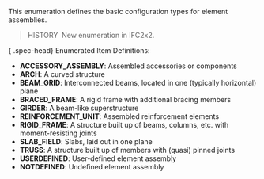 ﻿This enumeration defines the basic configuration types for element assemblies.

> HISTORY&nbsp; New enumeration in IFC2x2.

{ .spec-head}
Enumerated Item Definitions:

* **ACCESSORY_ASSEMBLY**: Assembled accessories or components
* **ARCH**: A curved structure
* **BEAM_GRID**: Interconnected beams, located in one (typically horizontal) plane
* **BRACED_FRAME**: A rigid frame with additional bracing members
* **GIRDER**: A beam-like superstructure
* **REINFORCEMENT_UNIT**: Assembled reinforcement elements
* **RIGID_FRAME**: A structure built up of beams, columns, etc. with moment-resisting joints
* **SLAB_FIELD**: Slabs, laid out in one plane
* **TRUSS**: A structure built up of members with (quasi) pinned joints
* **USERDEFINED**: User-defined element assembly
* **NOTDEFINED**: Undefined element assembly